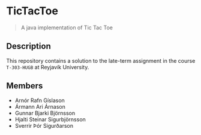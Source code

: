 # TicTacToe
> A java implementation of Tic Tac Toe

## Description
This repository contains a solution to the late-term assignment in the course `T-303-HUGB` at Reyjavík University. 

## Members
- Arnór Rafn Gíslason
- Ármann Ari Árnason
- Gunnar Bjarki Björnsson
- Hjalti Steinar Sigurbjörnsson
- Sverrir Þór Sigurðarson

